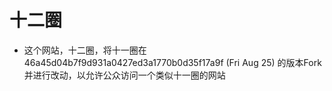 # 十二圈
* 这个网站，十二圈，将十一圈在 46a45d04b7f9d931a0427ed3a1770b0d35f17a9f (Fri Aug 25) 的版本Fork并进行改动，以允许公众访问一个类似十一圈的网站

